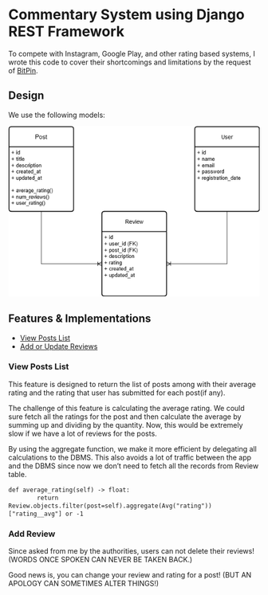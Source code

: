 # Commentary System using Django REST Framework

To compete with Instagram, Google Play, and other rating based systems, I wrote this code to cover their shortcomings and limitations by the request of [‌BitPin](https://www.linkedin.com/company/bitpin/).

## Design

We use the following models:

![Entity Model](./Documents/pics/model-entity.png)

## Features & Implementations

- [View Posts List](#view-posts-list)
- [Add or Update Reviews](#add-review)

### View Posts List

This feature is designed to return the list of posts among with their average rating and the rating that user has submitted for each post(if any).

The challenge of this feature is calculating the average rating. We could sure fetch all the ratings for the post and then calculate the average by summing up and dividing by the quantity. Now, this would be extremely slow if we have a lot of reviews for the posts.

By using the aggregate function, we make it more efficient by delegating all calculations to the DBMS. This also avoids a lot of traffic between the app and the DBMS since now we don’t need to fetch all the records from Review table.

```
def average_rating(self) -> float:
        return Review.objects.filter(post=self).aggregate(Avg("rating"))["rating__avg"] or -1
```

### Add Review

Since asked from me by the authorities, users can not delete their reviews! (WORDS ONCE SPOKEN CAN NEVER BE TAKEN BACK.)

Good news is, you can change your review and rating for a post! (BUT AN APOLOGY CAN SOMETIMES ALTER THINGS!)
